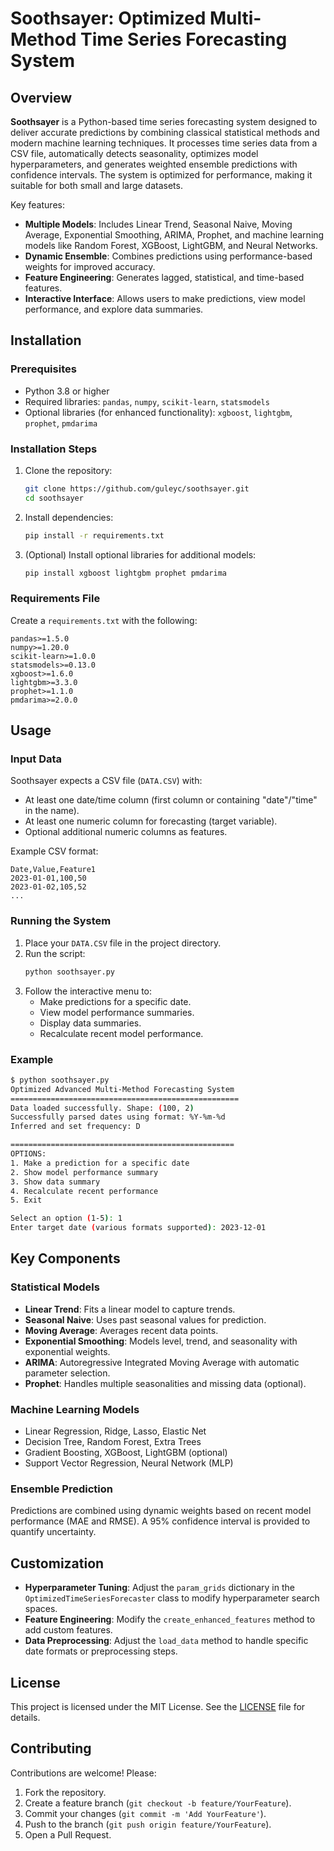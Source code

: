# Soothsayer: Optimized Multi-Method Time Series Forecasting System

## Overview

**Soothsayer** is a Python-based time series forecasting system designed to deliver accurate predictions by combining classical statistical methods and modern machine learning techniques. It processes time series data from a CSV file, automatically detects seasonality, optimizes model hyperparameters, and generates weighted ensemble predictions with confidence intervals. The system is optimized for performance, making it suitable for both small and large datasets.

Key features:
- **Multiple Models**: Includes Linear Trend, Seasonal Naive, Moving Average, Exponential Smoothing, ARIMA, Prophet, and machine learning models like Random Forest, XGBoost, LightGBM, and Neural Networks.
- **Dynamic Ensemble**: Combines predictions using performance-based weights for improved accuracy.
- **Feature Engineering**: Generates lagged, statistical, and time-based features.
- **Interactive Interface**: Allows users to make predictions, view model performance, and explore data summaries.

## Installation

### Prerequisites
- Python 3.8 or higher
- Required libraries: `pandas`, `numpy`, `scikit-learn`, `statsmodels`
- Optional libraries (for enhanced functionality): `xgboost`, `lightgbm`, `prophet`, `pmdarima`

### Installation Steps
1. Clone the repository:
   ```bash
   git clone https://github.com/guleyc/soothsayer.git
   cd soothsayer
   ```
2. Install dependencies:
   ```bash
   pip install -r requirements.txt
   ```
3. (Optional) Install optional libraries for additional models:
   ```bash
   pip install xgboost lightgbm prophet pmdarima
   ```

### Requirements File
Create a `requirements.txt` with the following:
```
pandas>=1.5.0
numpy>=1.20.0
scikit-learn>=1.0.0
statsmodels>=0.13.0
xgboost>=1.6.0
lightgbm>=3.3.0
prophet>=1.1.0
pmdarima>=2.0.0
```

## Usage

### Input Data
Soothsayer expects a CSV file (`DATA.CSV`) with:
- At least one date/time column (first column or containing "date"/"time" in the name).
- At least one numeric column for forecasting (target variable).
- Optional additional numeric columns as features.

Example CSV format:
```csv
Date,Value,Feature1
2023-01-01,100,50
2023-01-02,105,52
...
```

### Running the System
1. Place your `DATA.CSV` file in the project directory.
2. Run the script:
   ```bash
   python soothsayer.py
   ```
3. Follow the interactive menu to:
   - Make predictions for a specific date.
   - View model performance summaries.
   - Display data summaries.
   - Recalculate recent model performance.

### Example
```bash
$ python soothsayer.py
Optimized Advanced Multi-Method Forecasting System
===================================================
Data loaded successfully. Shape: (100, 2)
Successfully parsed dates using format: %Y-%m-%d
Inferred and set frequency: D

==================================================
OPTIONS:
1. Make a prediction for a specific date
2. Show model performance summary
3. Show data summary
4. Recalculate recent performance
5. Exit

Select an option (1-5): 1
Enter target date (various formats supported): 2023-12-01
```

## Key Components

### Statistical Models
- **Linear Trend**: Fits a linear model to capture trends.
- **Seasonal Naive**: Uses past seasonal values for prediction.
- **Moving Average**: Averages recent data points.
- **Exponential Smoothing**: Models level, trend, and seasonality with exponential weights.
- **ARIMA**: Autoregressive Integrated Moving Average with automatic parameter selection.
- **Prophet**: Handles multiple seasonalities and missing data (optional).

### Machine Learning Models
- Linear Regression, Ridge, Lasso, Elastic Net
- Decision Tree, Random Forest, Extra Trees
- Gradient Boosting, XGBoost, LightGBM (optional)
- Support Vector Regression, Neural Network (MLP)

### Ensemble Prediction
Predictions are combined using dynamic weights based on recent model performance (MAE and RMSE). A 95% confidence interval is provided to quantify uncertainty.

## Customization
- **Hyperparameter Tuning**: Adjust the `param_grids` dictionary in the `OptimizedTimeSeriesForecaster` class to modify hyperparameter search spaces.
- **Feature Engineering**: Modify the `create_enhanced_features` method to add custom features.
- **Data Preprocessing**: Adjust the `load_data` method to handle specific date formats or preprocessing steps.

## License
This project is licensed under the MIT License. See the [LICENSE](LICENSE) file for details.

## Contributing
Contributions are welcome! Please:
1. Fork the repository.
2. Create a feature branch (`git checkout -b feature/YourFeature`).
3. Commit your changes (`git commit -m 'Add YourFeature'`).
4. Push to the branch (`git push origin feature/YourFeature`).
5. Open a Pull Request.
